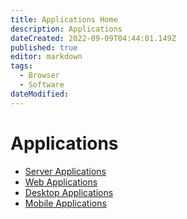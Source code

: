 ```yaml
---
title: Applications Home
description: Applications
dateCreated: 2022-09-09T04:44:01.149Z
published: true
editor: markdown
tags:
  - Browser
  - Software
dateModified: 
---
```

# Applications

- [Server Applications](https://wiki.commsnet.org/en/Applications/Server_Applications/home)
- [Web Applications](https://wiki.commsnet.org/en/Applications/Web_Applications/home)
- [Desktop Applications](https://wiki.commsnet.org/en/Applications/Desktop_Applications/Home)
- [Mobile Applications](https://wiki.commsnet.org/en/Applications/Mobile_Applications/home)